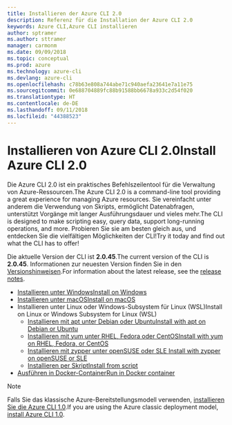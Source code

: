 ```yaml
---
title: Installieren der Azure CLI 2.0
description: Referenz für die Installation der Azure CLI 2.0
keywords: Azure CLI,Azure CLI installieren
author: sptramer
ms.author: sttramer
manager: carmonm
ms.date: 09/09/2018
ms.topic: conceptual
ms.prod: azure
ms.technology: azure-cli
ms.devlang: azure-cli
ms.openlocfilehash: c78b63e808a744abe71c940aefa23641e7a11e75
ms.sourcegitcommit: 0e688704889fc88b91588bb6678a933c2d54f020
ms.translationtype: HT
ms.contentlocale: de-DE
ms.lasthandoff: 09/11/2018
ms.locfileid: "44388523"
---
```

# <a name="install-azure-cli-20"></a><span data-ttu-id="07d3c-104">Installieren von Azure CLI 2.0</span><span class="sxs-lookup"><span data-stu-id="07d3c-104">Install Azure CLI 2.0</span></span>

<span data-ttu-id="07d3c-105">Die Azure CLI 2.0 ist ein praktisches Befehlszeilentool für die Verwaltung von Azure-Ressourcen.</span><span class="sxs-lookup"><span data-stu-id="07d3c-105">The Azure CLI 2.0 is a command-line tool providing a great experience for managing Azure resources.</span></span> <span data-ttu-id="07d3c-106">Sie vereinfacht unter anderem die Verwendung von Skripts, ermöglicht Datenabfragen, unterstützt Vorgänge mit langer Ausführungsdauer und vieles mehr.</span><span class="sxs-lookup"><span data-stu-id="07d3c-106">The CLI is designed to make scripting easy, query data, support long-running operations, and more.</span></span> <span data-ttu-id="07d3c-107">Probieren Sie sie am besten gleich aus, und entdecken Sie die vielfältigen Möglichkeiten der CLI!</span><span class="sxs-lookup"><span data-stu-id="07d3c-107">Try it today and find out what the CLI has to offer!</span></span>

<span data-ttu-id="07d3c-108">Die aktuelle Version der CLI ist __2.0.45__.</span><span class="sxs-lookup"><span data-stu-id="07d3c-108">The current version of the CLI is __2.0.45__.</span></span> <span data-ttu-id="07d3c-109">Informationen zur neuesten Version finden Sie in den [Versionshinweisen](release-notes-azure-cli.md).</span><span class="sxs-lookup"><span data-stu-id="07d3c-109">For information about the latest release, see the [release notes](release-notes-azure-cli.md).</span></span>

* [<span data-ttu-id="07d3c-110">Installieren unter Windows</span><span class="sxs-lookup"><span data-stu-id="07d3c-110">Install on Windows</span></span>](install-azure-cli-windows.md)
* [<span data-ttu-id="07d3c-111">Installieren unter macOS</span><span class="sxs-lookup"><span data-stu-id="07d3c-111">Install on macOS</span></span>](install-azure-cli-macos.md)
* <span data-ttu-id="07d3c-112">Installieren unter Linux oder Windows-Subsystem für Linux (WSL)</span><span class="sxs-lookup"><span data-stu-id="07d3c-112">Install on Linux or Windows Subsystem for Linux (WSL)</span></span>
  * [<span data-ttu-id="07d3c-113">Installieren mit apt unter Debian oder Ubuntu</span><span class="sxs-lookup"><span data-stu-id="07d3c-113">Install with apt on Debian or Ubuntu</span></span>](install-azure-cli-apt.md)
  * [<span data-ttu-id="07d3c-114">Installieren mit yum unter RHEL, Fedora oder CentOS</span><span class="sxs-lookup"><span data-stu-id="07d3c-114">Install with yum on RHEL, Fedora, or CentOS</span></span>](install-azure-cli-yum.md)
  * [<span data-ttu-id="07d3c-115">Installieren mit zypper unter openSUSE oder SLE </span><span class="sxs-lookup"><span data-stu-id="07d3c-115">Install with zypper on openSUSE or SLE</span></span>](install-azure-cli-zypper.md)
  * [<span data-ttu-id="07d3c-116">Installieren per Skript</span><span class="sxs-lookup"><span data-stu-id="07d3c-116">Install from script</span></span>](install-azure-cli-linux.md)
* [<span data-ttu-id="07d3c-117">Ausführen in Docker-Container</span><span class="sxs-lookup"><span data-stu-id="07d3c-117">Run in Docker container</span></span>](run-azure-cli-docker.md)

> [!NOTE]
> <span data-ttu-id="07d3c-118">Falls Sie das klassische Azure-Bereitstellungsmodell verwenden, [installieren Sie die Azure CLI 1.0](install-cli-version-1.0.md).</span><span class="sxs-lookup"><span data-stu-id="07d3c-118">If you are using the Azure classic deployment model, [install Azure CLI 1.0](install-cli-version-1.0.md).</span></span>

